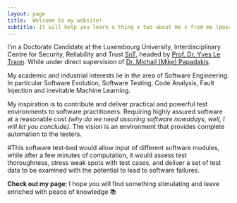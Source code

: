 ```yaml
---
layout: page
title:  Welcome to my website!
subtitle: It will help you learn a thing ∨ two about me ∧ from me (possibly)
---
```


I'm a Doctorate Candidate at the Luxembourg University, Interdisciplinary Centre for Security, Reliability and Trust [SnT](https://wwwfr.uni.lu/snt), headed by [Prof. Dr. Yves Le Traon](https://wwwfr.uni.lu/snt/people/yves_le_traon). While under direct supervision of [Dr. Michail (Mike) Papadakis](https://mpapad.github.io/).

My academic and industrial interests lie in the area of Software Engineering. In particular Software Evolution, Software Testing, Code Analysis, Fault Injection and inevitable Machine Learning.

My inspiration is to contribute and deliver practical and powerful test environments to software practitioners. Requiring highly assured software at a reasonable cost _(why do we need assuring software nowadays, well, I will let you conclude)_. The vision is an environment that provides complete automation to the testers. 

#This software test-bed would allow input of different software modules, while after a few minutes of computation, it would assess test thoroughness, stress weak spots with test cases, and deliver a set of test data to be examined with the potential to lead to software failures.

**Check out my page**; I hope you will find something stimulating and leave enriched with peace of knowledge :books: 

